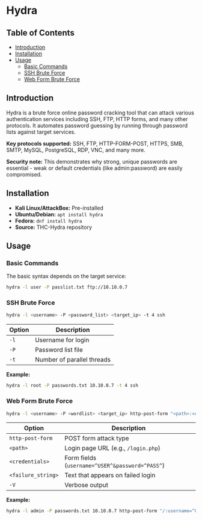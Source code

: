 # Hydra

## Table of Contents

- [Introduction](#introduction)
- [Installation](#installation)
- [Usage](#usage)
  - [Basic Commands](#basic-commands)
  - [SSH Brute Force](#ssh-brute-force)
  - [Web Form Brute Force](#web-form-brute-force)

## Introduction

Hydra is a brute force online password cracking tool that can attack various authentication services including SSH, FTP, HTTP forms, and many other protocols. It automates password guessing by running through password lists against target services.

**Key protocols supported:** SSH, FTP, HTTP-FORM-POST, HTTPS, SMB, SMTP, MySQL, PostgreSQL, RDP, VNC, and many more.

**Security note:** This demonstrates why strong, unique passwords are essential - weak or default credentials (like admin:password) are easily compromised.

## Installation

- **Kali Linux/AttackBox:** Pre-installed
- **Ubuntu/Debian:** `apt install hydra`
- **Fedora:** `dnf install hydra`
- **Source:** THC-Hydra repository

## Usage

### Basic Commands

The basic syntax depends on the target service:

```bash
hydra -l user -P passlist.txt ftp://10.10.0.7
```

### SSH Brute Force

```bash
hydra -l <username> -P <password_list> <target_ip> -t 4 ssh
```

| Option | Description |
|--------|-------------|
| `-l` | Username for login |
| `-P` | Password list file |
| `-t` | Number of parallel threads |

**Example:**
```bash
hydra -l root -P passwords.txt 10.10.0.7 -t 4 ssh
```

### Web Form Brute Force

```bash
hydra -l <username> -P <wordlist> <target_ip> http-post-form "<path>:<credentials>:<failure_string>" -V
```

| Option | Description |
|--------|-------------|
| `http-post-form` | POST form attack type |
| `<path>` | Login page URL (e.g., `/login.php`) |
| `<credentials>` | Form fields (`username=^USER^&password=^PASS^`) |
| `<failure_string>` | Text that appears on failed login |
| `-V` | Verbose output |

**Example:**
```bash
hydra -l admin -P passwords.txt 10.10.0.7 http-post-form "/:username=^USER^&password=^PASS^:F=incorrect" -V
```
